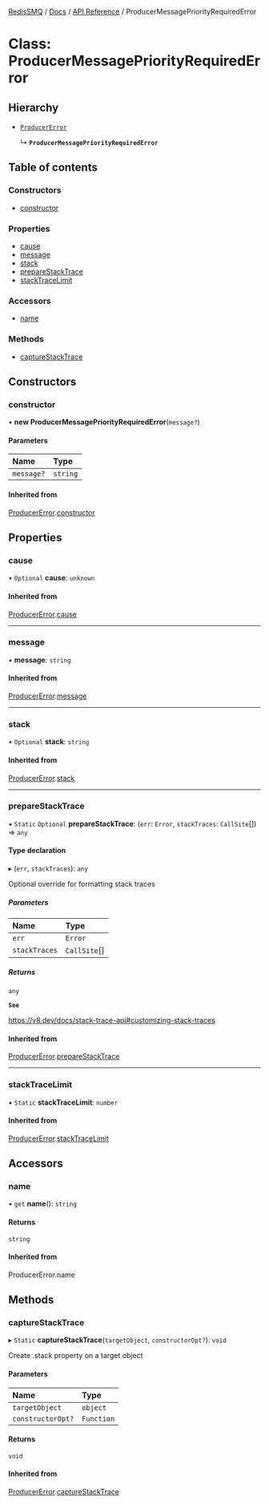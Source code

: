 [RedisSMQ](../../../README.md) / [Docs](../../README.md) / [API Reference](../README.md) / ProducerMessagePriorityRequiredError

# Class: ProducerMessagePriorityRequiredError

## Hierarchy

- [`ProducerError`](ProducerError.md)

  ↳ **`ProducerMessagePriorityRequiredError`**

## Table of contents

### Constructors

- [constructor](ProducerMessagePriorityRequiredError.md#constructor)

### Properties

- [cause](ProducerMessagePriorityRequiredError.md#cause)
- [message](ProducerMessagePriorityRequiredError.md#message)
- [stack](ProducerMessagePriorityRequiredError.md#stack)
- [prepareStackTrace](ProducerMessagePriorityRequiredError.md#preparestacktrace)
- [stackTraceLimit](ProducerMessagePriorityRequiredError.md#stacktracelimit)

### Accessors

- [name](ProducerMessagePriorityRequiredError.md#name)

### Methods

- [captureStackTrace](ProducerMessagePriorityRequiredError.md#capturestacktrace)

## Constructors

### constructor

• **new ProducerMessagePriorityRequiredError**(`message?`)

#### Parameters

| Name | Type |
| :------ | :------ |
| `message?` | `string` |

#### Inherited from

[ProducerError](ProducerError.md).[constructor](ProducerError.md#constructor)

## Properties

### cause

• `Optional` **cause**: `unknown`

#### Inherited from

[ProducerError](ProducerError.md).[cause](ProducerError.md#cause)

___

### message

• **message**: `string`

#### Inherited from

[ProducerError](ProducerError.md).[message](ProducerError.md#message)

___

### stack

• `Optional` **stack**: `string`

#### Inherited from

[ProducerError](ProducerError.md).[stack](ProducerError.md#stack)

___

### prepareStackTrace

▪ `Static` `Optional` **prepareStackTrace**: (`err`: `Error`, `stackTraces`: `CallSite`[]) => `any`

#### Type declaration

▸ (`err`, `stackTraces`): `any`

Optional override for formatting stack traces

##### Parameters

| Name | Type |
| :------ | :------ |
| `err` | `Error` |
| `stackTraces` | `CallSite`[] |

##### Returns

`any`

**`See`**

https://v8.dev/docs/stack-trace-api#customizing-stack-traces

#### Inherited from

[ProducerError](ProducerError.md).[prepareStackTrace](ProducerError.md#preparestacktrace)

___

### stackTraceLimit

▪ `Static` **stackTraceLimit**: `number`

#### Inherited from

[ProducerError](ProducerError.md).[stackTraceLimit](ProducerError.md#stacktracelimit)

## Accessors

### name

• `get` **name**(): `string`

#### Returns

`string`

#### Inherited from

ProducerError.name

## Methods

### captureStackTrace

▸ `Static` **captureStackTrace**(`targetObject`, `constructorOpt?`): `void`

Create .stack property on a target object

#### Parameters

| Name | Type |
| :------ | :------ |
| `targetObject` | `object` |
| `constructorOpt?` | `Function` |

#### Returns

`void`

#### Inherited from

[ProducerError](ProducerError.md).[captureStackTrace](ProducerError.md#capturestacktrace)
